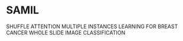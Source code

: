 # SAMIL
SHUFFLE ATTENTION MULTIPLE INSTANCES LEARNING FOR BREAST CANCER WHOLE SLIDE IMAGE CLASSIFICATION
